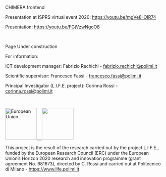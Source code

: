 CHIMERA frontend

Presentation at ISPRS virtual event 2020: https://youtu.be/mgVe8-OIR74

Presentation: https://youtu.be/FGjVzwNgoO8

<br>

Page Under construction

For information:

ICT development manager: Fabrizio Rechichi - fabrizio.rechichi@polimi.it

Scientific supervisor: Francesco Fassi - francesco.fassi@polimi.it

Principal Investigator (L.I.F.E. project): Corinna Rossi - corinna.rossi@polimi.it

<br>

<a href="https://erc.europa.eu" target="_blank"><img src="https://www.life.polimi.it/wp-content/uploads/2017/04/flag_yellow_low.jpg" alt="European Union" title="" height="100">&nbsp;&nbsp;&nbsp;&nbsp;<img src="https://www.life.polimi.it/wp-content/uploads/2017/04/LOGO-ERC.jpg" height="100"></a>

This project is the result of the research carried out by the project L.I.F.E., funded by the European Research Council (ERC) under the European Union’s Horizon 2020 research and innovation programme (grant agreement No. 681673), directed by C. Rossi and carried out at Politecnico di Milano - https://www.life.polimi.it
